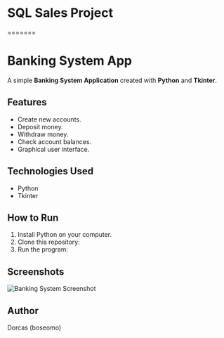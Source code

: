 
# SQL Sales Project
=======
# Banking System App

A simple **Banking System Application** created with **Python** and **Tkinter**.

## Features
- Create new accounts.
- Deposit money.
- Withdraw money.
- Check account balances.
- Graphical user interface.

## Technologies Used
- Python
- Tkinter

## How to Run
1. Install Python on your computer.
2. Clone this repository:
3. Run the program:


## Screenshots
![Banking System Screenshot](images/banking-system.png)

## Author
Dorcas (boseomo)

